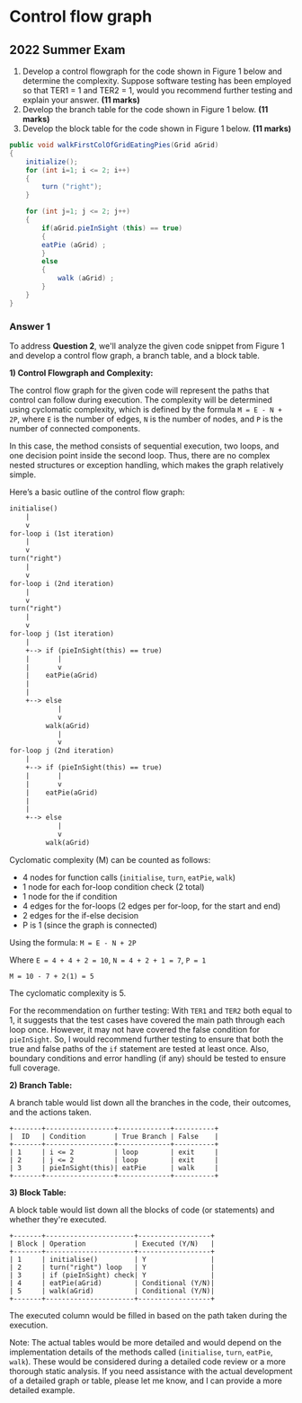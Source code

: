 
# Control flow graph

## 2022 Summer Exam

1. Develop a control flowgraph for the code shown in Figure 1 below and determine the complexity. Suppose software testing has been employed so that TER1 = 1 and TER2 = 1, would you recommend further testing and explain your answer.  **(11 marks)**
2. Develop the branch table for the code shown in Figure 1 below. **(11 marks)**
3. Develop the block table for the code shown in Figure 1 below. **(11 marks)**

```java
public void walkFirstColOfGridEatingPies(Grid aGrid)
{
    initialize();
    for (int i=1; i <= 2; i++)
    {
        turn ("right");
    }

    for (int j=1; j <= 2; j++)
    {
        if(aGrid.pieInSight (this) == true)
        {
        eatPie (aGrid) ;
        }
        else
        {
            walk (aGrid) ;
        }
    }
}
```

### Answer 1

To address **Question 2**, we'll analyze the given code snippet from Figure 1 and develop a control flow graph, a branch table, and a block table.

**1) Control Flowgraph and Complexity:**

The control flow graph for the given code will represent the paths that control can follow during execution. The complexity will be determined using cyclomatic complexity, which is defined by the formula `M = E - N + 2P`, where `E` is the number of edges, `N` is the number of nodes, and `P` is the number of connected components.

In this case, the method consists of sequential execution, two loops, and one decision point inside the second loop. Thus, there are no complex nested structures or exception handling, which makes the graph relatively simple.

Here’s a basic outline of the control flow graph:
``` txt
initialise()
    |
    v
for-loop i (1st iteration)
    |
    v
turn("right")
    |
    v
for-loop i (2nd iteration)
    |
    v
turn("right")
    |
    v
for-loop j (1st iteration)
    |
    +--> if (pieInSight(this) == true)
    |       |
    |       v
    |    eatPie(aGrid)
    |    
    |    
    +--> else
            |
            v
         walk(aGrid)
            |
            v
for-loop j (2nd iteration)
    |
    +--> if (pieInSight(this) == true)
    |       |
    |       v
    |    eatPie(aGrid)
    |    
    |    
    +--> else
            |
            v
         walk(aGrid)
```

Cyclomatic complexity (M) can be counted as follows:

- 4 nodes for function calls (`initialise`, `turn`, `eatPie`, `walk`)
- 1 node for each for-loop condition check (2 total)
- 1 node for the if condition
- 4 edges for the for-loops (2 edges per for-loop, for the start and end)
- 2 edges for the if-else decision
- P is 1 (since the graph is connected)

Using the formula: `M = E - N + 2P`

Where `E = 4 + 4 + 2 = 10`, `N = 4 + 2 + 1 = 7`, `P = 1`

`M = 10 - 7 + 2(1) = 5`

The cyclomatic complexity is 5.

For the recommendation on further testing:
With `TER1` and `TER2` both equal to 1, it suggests that the test cases have covered the main path through each loop once. However, it may not have covered the false condition for `pieInSight`. So, I would recommend further testing to ensure that both the true and false paths of the `if` statement are tested at least once. Also, boundary conditions and error handling (if any) should be tested to ensure full coverage.

**2) Branch Table:**

A branch table would list down all the branches in the code, their outcomes, and the actions taken.

```
+-------+-----------------+-------------+----------+
|  ID   | Condition       | True Branch | False    |
+-------+-----------------+-------------+----------+
| 1     | i <= 2          | loop        | exit     |
| 2     | j <= 2          | loop        | exit     |
| 3     | pieInSight(this)| eatPie      | walk     |
+-------+-----------------+-------------+----------+
```

**3) Block Table:**

A block table would list down all the blocks of code (or statements) and whether they're executed.

```
+-------+----------------------+------------------+
| Block | Operation            | Executed (Y/N)   |
+-------+----------------------+------------------+
| 1     | initialise()         | Y                |
| 2     | turn("right") loop   | Y                |
| 3     | if (pieInSight) check| Y                |
| 4     | eatPie(aGrid)        | Conditional (Y/N)|
| 5     | walk(aGrid)          | Conditional (Y/N)|
+-------+----------------------+------------------+
```

The executed column would be filled in based on the path taken during the execution.

Note: The actual tables would be more detailed and would depend on the implementation details of the methods called (`initialise`, `turn`, `eatPie`, `walk`). These would be considered during a detailed code review or a more thorough static analysis. If you need assistance with the actual development of a detailed graph or table, please let me know, and I can provide a more detailed example.
